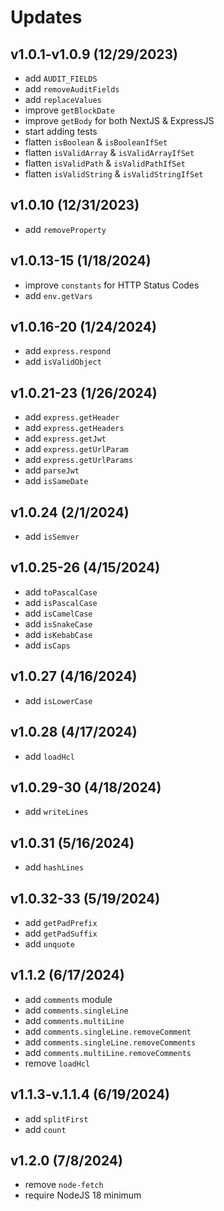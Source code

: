 # Updates

## v1.0.1-v1.0.9 (12/29/2023)  

* add `AUDIT_FIELDS`
* add `removeAuditFields`
* add `replaceValues`
* improve `getBlockDate`
* improve `getBody` for both NextJS & ExpressJS
* start adding tests
* flatten `isBoolean` & `isBooleanIfSet`
* flatten `isValidArray` & `isValidArrayIfSet`
* flatten `isValidPath` & `isValidPathIfSet`
* flatten `isValidString` & `isValidStringIfSet`

## v1.0.10 (12/31/2023)  

* add `removeProperty`  

## v1.0.13-15 (1/18/2024)  

* improve `constants` for HTTP Status Codes
* add `env.getVars`

## v1.0.16-20 (1/24/2024)  

* add `express.respond`
* add `isValidObject`

## v1.0.21-23 (1/26/2024)  

* add `express.getHeader`
* add `express.getHeaders`
* add `express.getJwt`
* add `express.getUrlParam`
* add `express.getUrlParams`
* add `parseJwt`
* add `isSameDate`

## v1.0.24 (2/1/2024)  

* add `isSemver`

## v1.0.25-26 (4/15/2024)  

* add `toPascalCase`  
* add `isPascalCase`  
* add `isCamelCase`  
* add `isSnakeCase`  
* add `isKebabCase`  
* add `isCaps`

## v1.0.27 (4/16/2024)  

* add `isLowerCase`  

## v1.0.28 (4/17/2024)  

* add `loadHcl`  

## v1.0.29-30 (4/18/2024)  

* add `writeLines`  

## v1.0.31 (5/16/2024)  

* add `hashLines`  

## v1.0.32-33 (5/19/2024)  

* add `getPadPrefix`  
* add `getPadSuffix`
* add `unquote`

## v1.1.2 (6/17/2024)  

* add `comments` module
* add `comments.singleLine`
* add `comments.multiLine`
* add `comments.singleLine.removeComment`
* add `comments.singleLine.removeComments`
* add `comments.multiLine.removeComments`
* remove `loadHcl`

## v1.1.3-v.1.1.4 (6/19/2024)  

* add `splitFirst`
* add `count`

## v1.2.0 (7/8/2024)  

* remove `node-fetch`
* require NodeJS 18 minimum
